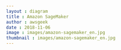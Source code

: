 ```yaml
---
layout : diagram
title : Amazon SageMaker
author : awsgeek
date : 2018-11-06
image : images/amazon-sagemaker_en.jpg
thumbnail : images/amazon-sagemaker_en.jpg
---
```

